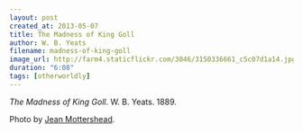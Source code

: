 ```yaml
---
layout: post
created_at: 2013-05-07
title: The Madness of King Goll
author: W. B. Yeats
filename: madness-of-king-goll
image_url: http://farm4.staticflickr.com/3046/3150336661_c5c07d1a14.jpg
duration: "6:08"
tags: [otherworldly]
---
```


_The Madness of King Goll_.  W. B. Yeats.  1889.

Photo by [Jean Mottershead](http://www.flickr.com/photos/jeanm1/3150336661/).
